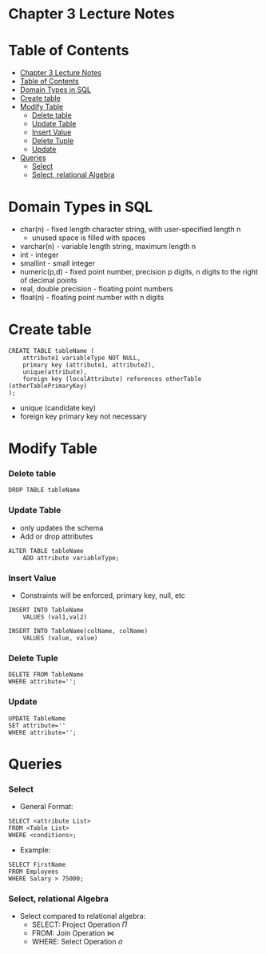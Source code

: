 
# Chapter 3 Lecture Notes

# Table of Contents

- [Chapter 3 Lecture Notes](#chapter-3-lecture-notes)
- [Table of Contents](#table-of-contents)
- [Domain Types in SQL](#domain-types-in-sql)
- [Create  table](#create--table)
- [Modify Table](#modify-table)
    - [Delete table](#delete-table)
    - [Update Table](#update-table)
    - [Insert Value](#insert-value)
    - [Delete Tuple](#delete-tuple)
    - [Update](#update)
- [Queries](#queries)
    - [Select](#select)
    - [Select, relational Algebra](#select-relational-algebra)


# Domain Types in SQL

- char(n) - fixed length character string, with user-specified length n
  - unused space is filled with spaces
- varchar(n) - variable length string, maximum length n
- int - integer 
- smallint - small integer
- numeric(p,d) - fixed point number, precision p digits, n digits to the right of decimal points
- real, double precision - floating point numbers
- float(n) - floating point number with n digits

# Create  table

```
CREATE TABLE tableName (
    attribute1 variableType NOT NULL,
    primary key (attribute1, attribute2),
    unique(attribute),
    foreign key (localAttribute) references otherTable (otherTablePrimaryKey)
);
```
- unique (candidate key)
- foreign key primary key not necessary

# Modify Table

### Delete table

```
DROP TABLE tableName
```

### Update Table

- only updates the schema
- Add or drop attributes
```
ALTER TABLE tableName
    ADD attribute variableType;
```

### Insert Value

- Constraints will be enforced, primary key, null, etc
```
INSERT INTO TableName
    VALUES (val1,val2)
```
```
INSERT INTO TableName(colName, colName)
    VALUES (value, value)
```

### Delete Tuple

```
DELETE FROM TableName
WHERE attribute='';
```

### Update

```
UPDATE TableName
SET attribute=''
WHERE attribute='';
```

# Queries

### Select

- General Format:
```
SELECT <attribute List>
FROM <Table List>
WHERE <conditions>;
```
- Example:
```
SELECT FirstName
FROM Employees
WHERE Salary > 75000;
```

### Select, relational Algebra

- Select compared to relational algebra:
  - SELECT: Project Operation $\Pi$
  - FROM: Join Operation $\bowtie$
  - WHERE: Select Operation $\sigma$
















